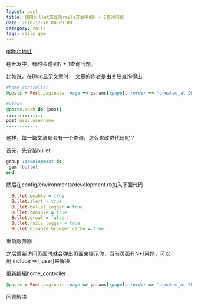 ```yaml
---
layout: post
title: 使用bullet来处理rails开发中的N + 1查询问题
date: 2010-12-18 00:00:00
category: rails
tags: rails gem
---
```


[github地址](https://github.com/flyerhzm/bullet)

在开发中，有时会碰到N + 1查询问题。

比如说，在Blog显示文章时， 文章的作者是由关联查询得出

```ruby
#home_controller
@posts = Post.paginate :page => params[:page], :order => 'created_at DESC'

#views
@posts.each do |post|
..............
post.user.username
............
```

这样，每一篇文章都会有一个查询，怎么来改进代码呢？

首先，先安装bullet

```ruby
group :development do
 gem 'bullet'
end
```

然后在config/environments/development.rb加入下面代码

```ruby
  Bullet.enable = true
  Bullet.alert = true
  Bullet.bullet_logger = true
  Bullet.console = true
  Bullet.growl = false
  Bullet.rails_logger = true
  Bullet.disable_browser_cache = true
```

重启服务器

之后重新访问页面时就会弹出页面来提示你，当前页面有N+1问题，可以用:include => [:user]来解决

重新编辑home_controller

```ruby
@posts = Post.paginate :page => params[:page], :order => 'created_at DESC', :include => [:user]
```

问题解决